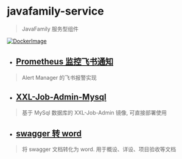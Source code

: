 # javafamily-service
> JavaFamily 服务型组件

[![DockerImage](https://github.com/JavaFamilyClub/javafamily-service/actions/workflows/docker-image.yml/badge.svg)](https://github.com/JavaFamilyClub/javafamily-service/actions/workflows/docker-image.yml)

* ## [Prometheus 监控飞书通知](https://github.com/JavaFamilyClub/javafamily-service/tree/main/prometheus-webhook-feishu)
> Alert Manager 的飞书报警实现

* ## [XXL-Job-Admin-Mysql](https://github.com/JavaFamilyClub/javafamily-service/tree/main/xxl-job-admin-mysql)
> 基于 MySql 数据库的 XXL-Job-Admin 镜像, 可直接部署使用

* ## [swagger 转 word](https://github.com/JavaFamilyClub/javafamily-service/tree/main/javafamily-swagger2word)
> 将 swagger 文档转化为 word. 用于概设、详设、项目验收等文档
